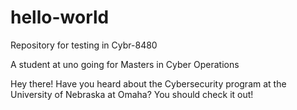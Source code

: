 # hello-world
Repository for testing in Cybr-8480

A student at uno going for Masters in Cyber Operations

Hey there! Have you heard about the Cybersecurity program at the 
University of Nebraska at Omaha? You should check it out!
